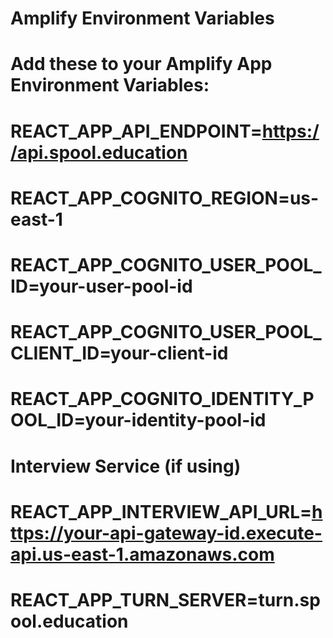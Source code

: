 # Amplify Environment Variables

# Add these to your Amplify App Environment Variables:
# REACT_APP_API_ENDPOINT=https://api.spool.education
# REACT_APP_COGNITO_REGION=us-east-1
# REACT_APP_COGNITO_USER_POOL_ID=your-user-pool-id
# REACT_APP_COGNITO_USER_POOL_CLIENT_ID=your-client-id
# REACT_APP_COGNITO_IDENTITY_POOL_ID=your-identity-pool-id

# Interview Service (if using)
# REACT_APP_INTERVIEW_API_URL=https://your-api-gateway-id.execute-api.us-east-1.amazonaws.com
# REACT_APP_TURN_SERVER=turn.spool.education
